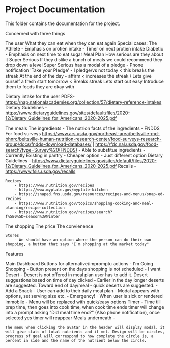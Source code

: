 # Project Documentation

This folder contains the documentation for the project. 

Concerned with three things

The user
    What they can eat
    when they can eat again
        Special cases:
            The Athlete - Emphasis on protien intake - Timer on next protien intake
            Diabetic - Emphasis on next time to eat sugar
    Meal Plan
        How serious are they about it
            Super Serious
                If they dislike a bunch of meals we could recommend they drop down a level
                Super Serious has a modal of a pledge - Phone notification 'Take your Pledge' - I pledge/vs not today < this breaks the streak
                    At the end of the day - affirm < increases the streak / Lets give ourself a fresh start tomorrow < Breaks streak
            Lets start out easy
                Introduce them to foods they are okay with

Dietary intake for the user PDFS- https://nap.nationalacademies.org/collection/57/dietary-reference-intakes
Dietary Guidelines - https://www.dietaryguidelines.gov/sites/default/files/2020-12/Dietary_Guidelines_for_Americans_2020-2025.pdf

The meals
    The ingredients
        - The nutrion facts of the ingredients - FNDDS For food surveys https://www.ars.usda.gov/northeast-area/beltsville-md-bhnrc/beltsville-human-nutrition-research-center/food-surveys-research-group/docs/fndds-download-databases/ | https://fdc.nal.usda.gov/food-search?type=Survey%20(FNDDS)
        - Able to substitue ingredients
            - Currently Existing in pantry
            - Cheaper option
            - Just different option
    Dietary Guidelines - https://www.dietaryguidelines.gov/sites/default/files/2020-12/Dietary_Guidelines_for_Americans_2020-2025.pdf
    Recalls - https://www.fsis.usda.gov/recalls


    Recipes
        - https://www.nutrition.gov/recipes
        - https://www.myplate.gov/myplate-kitchen
        - https://snaped.fns.usda.gov/resources/recipes-and-menus/snap-ed-recipes
        - https://www.nutrition.gov/topics/shopping-cooking-and-meal-planning/recipe-collection
        - https://www.nutrition.gov/recipes/search?f%5B0%5D=season%3AWinter


The shopping
    The price
    The convienence

    Stores
        - We should have an option where the person can do their own shopping, a button that says "I'm shopping at the market today"


Features

Main Dashboard
    Buttons for alternative/impromptu actions
        - I'm Going Shopping - Button present on the days shopping is not scheduled
        - I want Desert - Desert is not offered in meal plan user has to add it. Desert suggestions based on time of day clicked - Earlier in the day      longer deserts are suggested. Toward end of day/meal - quick deserts are suggested.
        - Add a Snack - User can add to their daily meal plan - Modal appears with options, set serving size etc.
        - Emergency! - When user is sick or rendered immobile - Menu will be replaced with quick/easy options
    Timer
        - Time till prep time, then goes into cook time, when cook time ends timer will change into a prompt asking "Did meal time end?" (Also phone notification), once selected yes timer will reappear
    Meals underneath
        -  

    The menu when clicking the avatar in the header will display modal, it will give stats of total nutrients and if met. Design will be circles, progress of goal will correspond to how complete the circle is, a percent in side and the name of the nutrient below the circle. 